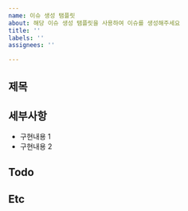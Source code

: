 ```yaml
---
name: 이슈 생성 탬플릿
about: 해당 이슈 생성 탬플릿을 사용하여 이슈를 생성해주세요
title: ''
labels: ''
assignees: ''

---
```


## 제목

## 세부사항
- 구현내용 1
- 구현내용 2

## Todo

## Etc
